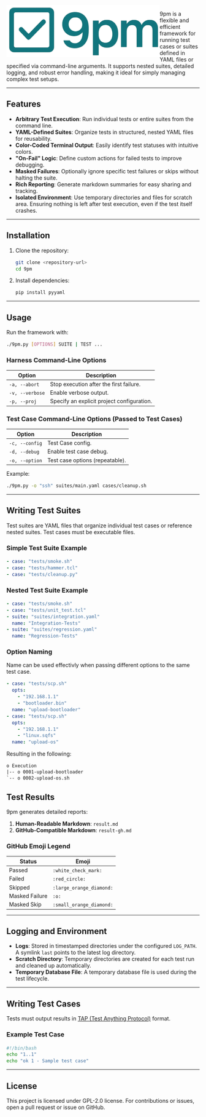 
<img align="left" src="logo.png" alt="9pm Logo" width=400>

9pm is a flexible and efficient framework for running test cases or suites defined in YAML files or specified via command-line arguments. It supports nested suites, detailed logging, and robust error handling, making it ideal for simply managing complex test setups.

---

## Features

- **Arbitrary Test Execution**: Run individual tests or entire suites from the command line.
- **YAML-Defined Suites**: Organize tests in structured, nested YAML files for reusability.
- **Color-Coded Terminal Output**: Easily identify test statuses with intuitive colors.
- **"On-Fail" Logic**: Define custom actions for failed tests to improve debugging.
- **Masked Failures**: Optionally ignore specific test failures or skips without halting the suite.
- **Rich Reporting**: Generate markdown summaries for easy sharing and tracking.
- **Isolated Environment**: Use temporary directories and files for scratch area. Ensuring nothing is left after test execution, even if the test itself crashes.

---

## Installation

1. Clone the repository:
   ```bash
   git clone <repository-url>
   cd 9pm
   ```
2. Install dependencies:
   ```bash
   pip install pyyaml
   ```

---

## Usage

Run the framework with:
```bash
./9pm.py [OPTIONS] SUITE | TEST ...
```

### Harness Command-Line Options

| Option           | Description                                          |
|------------------|------------------------------------------------------|
| `-a, --abort`    | Stop execution after the first failure.              |
| `-v, --verbose`  | Enable verbose output.                               |
| `-p, --proj`     | Specify an explicit project configuration.           |

### Test Case Command-Line Options (Passed to Test Cases)

| Option           | Description                                          |
|------------------|------------------------------------------------------|
| `-c, --config`   | Test Case config.                                    |
| `-d, --debug`    | Enable test case debug.                              |
| `-o, --option`   | Test case options (repeatable).                      |

Example:
```bash
./9pm.py -o "ssh" suites/main.yaml cases/cleanup.sh
```

---

## Writing Test Suites

Test suites are YAML files that organize individual test cases or reference nested suites. Test cases must be executable files.

### Simple Test Suite Example
```yaml
- case: "tests/smoke.sh"
- case: "tests/hammer.tcl"
- case: "tests/cleanup.py"
```

### Nested Test Suite Example

```yaml
- case: "tests/smoke.sh"
- case: "tests/unit_test.tcl"
- suite: "suites/integration.yaml"
  name: "Integration-Tests"
- suite: "suites/regression.yaml"
  name: "Regression-Tests"
```

### Option Naming
Name can be used effectivly when passing different options to the same test case.


```yaml
- case: "tests/scp.sh"
  opts:
    - "192.168.1.1"
    - "bootloader.bin"
  name: "upload-bootloader"
- case: "tests/scp.sh"
  opts:
    - "192.168.1.1"
    - "linux.sqfs"
  name: "upload-os"
```
Resulting in the following:
```
o Execution
|-- o 0001-upload-bootloader
`-- o 0002-upload-os.sh
```

## Test Results

9pm generates detailed reports:

1. **Human-Readable Markdown**: `result.md`
2. **GitHub-Compatible Markdown**: `result-gh.md`

### GitHub Emoji Legend

| Status          | Emoji                  |
|------------------|------------------------|
| Passed           | `:white_check_mark:`  |
| Failed           | `:red_circle:`        |
| Skipped          | `:large_orange_diamond:` |
| Masked Failure   | `:o:`                 |
| Masked Skip      | `:small_orange_diamond:` |

---

## Logging and Environment

- **Logs**: Stored in timestamped directories under the configured `LOG_PATH`. A symlink `last` points to the latest log directory.
- **Scratch Directory**: Temporary directories are created for each test run and cleaned up automatically.
- **Temporary Database File**: A temporary database file is used during the test lifecycle.

---

## Writing Test Cases

Tests must output results in [TAP (Test Anything Protocol)](https://testanything.org/) format.

### Example Test Case

```bash
#!/bin/bash
echo "1..1"
echo "ok 1 - Sample test case"
```

---

## License

This project is licensed under GPL-2.0 license. For contributions or issues, open a pull request or issue on GitHub.
